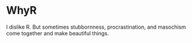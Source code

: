 # WhyR
I dislike R. But sometimes stubbornness, procrastination, and masochism come together and make beautiful things.
